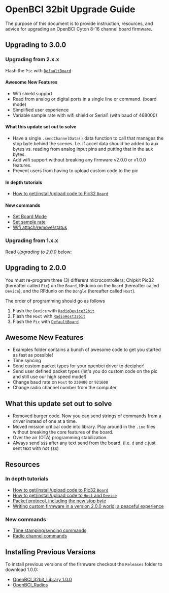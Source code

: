 # OpenBCI 32bit Upgrade Guide

The purpose of this document is to provide instruction, resources, and advice for upgrading an OpenBCI Cyton 8-16 channel board firmware.

## Upgrading to 3.0.0

### Upgrading from 2.x.x

Flash the `Pic` with [`DefaultBoard`](https://github.com/OpenBCI/OpenBCI_32bit_Library/blob/master/examples/DefaultBoard/DefaultBoard.ino)

#### Awesome New Features

* Wifi shield support
* Read from analog or digital ports in a single line or command. (board mode)
* Simplified user experience
* Variable sample rate with wifi shield or Serial1 (with baud of 468000)

#### What this update set out to solve

* Have a single `.sendChannelData()` data function to call that manages the stop byte behind the scenes. I.e. if accel data should be added to aux bytes vs. reading from analog input pins and putting that in the aux bytes.
* Add wifi support without breaking any firmware v2.0.0 or v1.0.0 features.
* Prevent users from having to upload custom code to the pic

#### In depth tutorials
* [How to get/install/upload code to Pic32 `Board`](http://docs.openbci.com/tutorials/02-Upload_Code_to_OpenBCI_Board#upload-code-to-openbci-board-32bit-upload-how-to-firmware-version-2xx-fall-2016)

#### New commands

* [Set Board Mode]()
* [Set sample rate]()
* [Wifi attach/remove/status]()

### Upgrading from 1.x.x

Read *Upgrading to 2.0.0* below:

## Upgrading to 2.0.0

You must re-program three (3) different microcontrollers: Chipkit Pic32 (hereafter called `Pic`) on the `Board`, RFduino on the `Board` (hereafter called `Device`), and the RFdunio on the `Dongle` (hereafter called `Host`).

The order of programming should go as follows

1. Flash the `Device` with [`RadioDevice32bit`](https://github.com/OpenBCI/OpenBCI_Radios/blob/master/examples/RadioDevice32bit/RadioDevice32bit.ino)
2. Flash the `Host` with [`RadioHost32bit`](https://github.com/OpenBCI/OpenBCI_Radios/blob/master/examples/RadioHost32bit/RadioHost32bit.ino)
3. Flash the `Pic` with [`DefaultBoard`](https://github.com/OpenBCI/OpenBCI_32bit_Library/blob/master/examples/DefaultBoard/DefaultBoard.ino)

## Awesome New Features

* Examples folder contains a bunch of awesome code to get you started as fast as possible!
* Time syncing
* Send custom packet types for your openbci driver to decipher!
* Send user defined packet types (let's you do custom code on the pic and still use our high speed mode!)
* Change baud rate on `Host` to `230400` or `921600`
* Change radio channel number from the computer

## What this update set out to solve

* Removed burger code. Now you can send strings of commands from a driver instead of one at a time.
* Moved mission critical code into library. Play around in the `.ino` files without breaking the core features of the board.
* Over the air (OTA) programming stabilization.
* Always send `$$$` after any text send from the board. (i.e. `d` and `c` just sent text with not `$$$`)

## Resources
### In depth tutorials
* [How to get/install/upload code to Pic32 `Board`](http://docs.openbci.com/tutorials/02-Upload_Code_to_OpenBCI_Board#upload-code-to-openbci-board-32bit-upload-how-to-firmware-version-2xx-fall-2016)
* [How to get/install/upload code to `Host` and `Device`](http://docs.openbci.com/tutorials/03-Upload_Code_to_OpenBCI_Dongle#upload-code-to-openbci-radios-setting-up-your-system-to-program-openbci-radios-getting-radio-firmware-version-2xx-fall-2016)
* [Packet protocol, including the new stop byte](http://docs.openbci.com/software/02-OpenBCI_Streaming_Data_Format#openbci-v3-data-format-binary-format)
* [Writing custom firmware in a version 2.0.0 world; a peaceful experience](http://docs.openbci.com/tutorials/04-Updating_Custom_Firmware_to_2.0)

### New commands
* [Time stamping/syncing commands](http://docs.openbci.com/software/01-OpenBCI_SDK#firmware-v200-new-commands-time-stamping)
* [Radio channel commands](http://docs.openbci.com/software/01-OpenBCI_SDK#firmware-v200-new-commands-radio-configuration-commands)

## Installing Previous Versions

To install previous versions of the firmware checkout the `Releases` folder to download 1.0.0:
* [OpenBCI_32bit_Library 1.0.0](https://github.com/OpenBCI/OpenBCI_32bit_Library/releases/tag/v1.0.0)
* [OpenBCI_Radios](https://github.com/OpenBCI/OpenBCI_Radios/releases/tag/v1.0)
